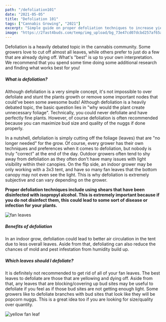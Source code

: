 ```yaml
---
path: "/defoliation101"
date: "2021-05-05"
title: "Defoliation 101"
tags: ["Cannabis Growing", "2021"]
excerpt: "Simple guide on proper defoliation techniques to increase yields."
image: "https://2fast4buds.com/temp/img_upload/bg_73e47cd07dcbd257af65ae41d7a99431.jpg"
---
```


Defoliation is a heavily debated topic in the cannabis community. Some growers love to cut off almost all leaves, while others prefer to just do a few that are already dying off. What's "best" is up to your own interpretation. We recommend that you spend some time doing some additional research and finding what works best for you!

##### What is defoliation?

Although defoliation is a very simple concept, it's not impossible to over defoliate and stunt the plants growth or remove some important nodes that could've been some awesome buds! Although defoliation is a heavily debated topic, the basic question lies in "why would the plant create unnecessary foliage". Technically, you could never defoliate and have perfectly fine plants. However, of course defoliation is often recommended because you can maximize bud size and quality of the nuggs if done properly.

In a nutshell, defoliation is simply cutting off the foliage (leaves) that are "no longer needed" for the grow. Of course, every grower has their own techniques and preferences when it comes to defoliation, but nobody is truly "correct" at the end of the day. Outdoor growers often tend to shy away from defoliation as they often don't have many issues with light visibility within their canopies. On the flip side, an indoor grower may be only working with a 3x3 tent, and have so many fan leaves that the bottom canopy may not even see the light. This is why defoliation is extremely subjective and can vary depending on the grower.

**Proper defoliation techniques include using shears that have been disinfected with isopropyl alcohol. This is extremely important because if you do not disinfect them, this could lead to some sort of disease or infection for your plants.**

![fan leaves](http://www.maximumyield.com/images/uploads/flora-hemp-plant-weed-conifer-tree-yew-blossom-flower-lupin.jpg)

##### Benefits of defoliation

In an indoor grow, defoliation could lead to better air circulation in the tent due to less overall leaves. Aside from that, defoliating can also reduce the chances of mold and pest infestation from humidity build up.

##### Which leaves should I defoliate?

It is definitely not recommended to get rid of all of your fan leaves. The best leaves to defoliate are those that are yellowing and dying off. Aside from that, any leaves that are blocking/covering up bud sites may be useful to defoliate if you feel as if those bud sites are not getting enough light. Some growers like to defoliate branches with bud sites that look like they will be popcorn nuggs. This is a great idea too if you are looking for size/quality over quantity.

![yellow fan leaf](https://www.growweedeasy.com/wp-content/uploads/2010/10/nitrogen-deficiency-wilted-leaf.jpg)

